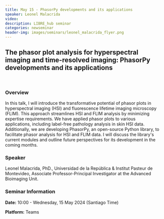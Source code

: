 ```yaml
---
title: May 15 - PhasorPy developments and its applications
speaker: Leonel Malacrida
video: 
description: LIBRE_hub seminar
categories: newseminar
header-img: images/seminars/leonel_malacrida_flyer.png
---
```


## The phasor plot analysis for hyperspectral imaging and time-resolved imaging: PhasorPy developments and its applications

<br>

### Overview
In this talk, I will introduce the transformative potential of phasor plots in hyperspectral imaging (HSI) and fluorescence lifetime imaging microscopy (FLIM). This approach streamlines HSI and FLIM analysis by minimizing expertise requirements. We have applied phasor plots to various applications, including label-free pathology analysis in skin HSI data. Additionally, we are developing PhasorPy, an open-source Python library, to facilitate phasor analysis for HSI and FLIM data. I will discuss the library's current modules and outline future perspectives for its development in the coming months.

### Speaker
Leonel  Malacrida, PhD., Universidad de la República & Institut Pasteur de Montevideo, Associate Professor-Principal Investigator at the Advanced Bioimaging Unit.

### Seminar Information

**Date:** 10:00 - Wednesday, 15 May 2024 (Santiago Time)

**Platform:** Teams